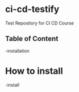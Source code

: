 # ci-cd-testify
Test Repository for CI CD Course

## Table of Content
-installation
# How to install
-install


